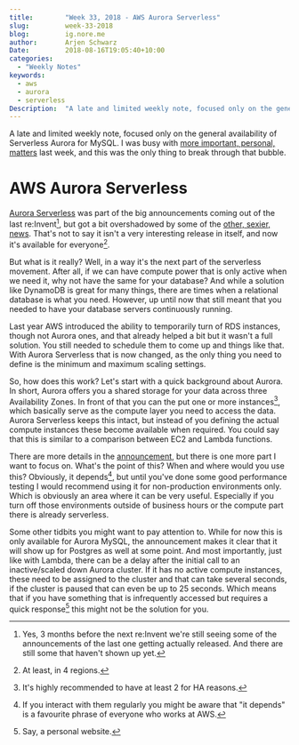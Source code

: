 ```yaml
---
title:        "Week 33, 2018 - AWS Aurora Serverless"
slug:         week-33-2018
blog:         ig.nore.me  
author:       Arjen Schwarz  
Date:         2018-08-16T19:05:40+10:00
categories:   
  - "Weekly Notes"
keywords:
  - aws
  - aurora 
  - serverless
Description:  "A late and limited weekly note, focused only on the general availability of Serverless Aurora for MySQL."
---
```


A late and limited weekly note, focused only on the general availability of Serverless Aurora for MySQL. I was busy with [more important, personal, matters](https://twitter.com/ArjenSchwarz/status/1027809685825445893) last week, and this was the only thing to break through that bubble.

# AWS Aurora Serverless

[Aurora Serverless](https://aws.amazon.com/blogs/aws/aurora-serverless-ga/) was part of the big announcements coming out of the last re:Invent[^1], but got a bit overshadowed by some of the [other, sexier, news](/weekly-notes/week-49-2017/). That's not to say it isn't a very interesting release in itself, and now it's available for everyone[^2].

But what is it really? Well, in a way it's the next part of the serverless movement. After all, if we can have compute power that is only active when we need it, why not have the same for your database? And while a solution like DynamoDB is great for many things, there are times when a relational database is what you need. However, up until now that still meant that you needed to have your database servers continuously running.

Last year AWS introduced the ability to temporarily turn of RDS instances, though not Aurora ones, and that already helped a bit but it wasn't a full solution. You still needed to schedule them to come up and things like that. With Aurora Serverless that is now changed, as the only thing you need to define is the minimum and maximum scaling settings.

So, how does this work? Let's start with a quick background about Aurora. In short, Aurora offers you a shared storage for your data across three Availability Zones. In front of that you can the put one or more instances[^3], which basically serve as the compute layer you need to access the data. Aurora Serverless keeps this intact, but instead of you defining the actual compute instances these become available when required. You could say that this is similar to a comparison between EC2 and Lambda functions.

There are more details in the [announcement](https://aws.amazon.com/blogs/aws/aurora-serverless-ga/), but there is one more part I want to focus on. What's the point of this? When and where would you use this? Obviously, it depends[^4], but until you've done some good performance testing I would recommend using it for non-production environments only. Which is obviously an area where it can be very useful. Especially if you turn off those environments outside of business hours or the compute part there is already serverless.

Some other tidbits you might want to pay attention to. While for now this is only available for Aurora MySQL, the announcement makes it clear that it will show up for Postgres as well at some point. And most importantly, just like with Lambda, there can be a delay after the initial call to an inactive/scaled down Aurora cluster. If it has no active compute instances, these need to be assigned to the cluster and that can take several seconds, if the cluster is paused that can even be up to 25 seconds. Which means that if you have something that is infrequently accessed but requires a quick response[^5] this might not be the solution for you.

[^1]:	Yes, 3 months before the next re:Invent we're still seeing some of the announcements of the last one getting actually released. And there are still some that haven't shown up yet.

[^2]:	At least, in 4 regions.

[^3]:	It's highly recommended to have at least 2 for HA reasons.

[^4]:	If you interact with them regularly you might be aware that "it depends" is a favourite phrase of everyone who works at AWS.

[^5]:	Say, a personal website.
